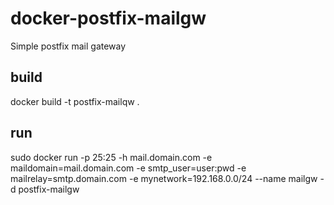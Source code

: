 # docker-postfix-mailgw
Simple postfix mail gateway 

## build

docker build -t postfix-mailqw .

## run
sudo docker run -p 25:25  -h mail.domain.com  -e maildomain=mail.domain.com  -e smtp_user=user:pwd  -e mailrelay=smtp.domain.com -e mynetwork=192.168.0.0/24 --name mailgw -d postfix-mailgw 


